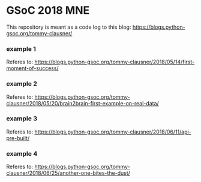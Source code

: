 # GSoC 2018 MNE

This repository is meant as a code log to this blog:
https://blogs.python-gsoc.org/tommy-clausner/


### example 1
Referes to: https://blogs.python-gsoc.org/tommy-clausner/2018/05/14/first-moment-of-success/

### example 2
Referes to: https://blogs.python-gsoc.org/tommy-clausner/2018/05/20/brain2brain-first-example-on-real-data/

### example 3
Referes to: https://blogs.python-gsoc.org/tommy-clausner/2018/06/11/api-pre-built/

### example 4
Referes to: https://blogs.python-gsoc.org/tommy-clausner/2018/06/25/another-one-bites-the-dust/
